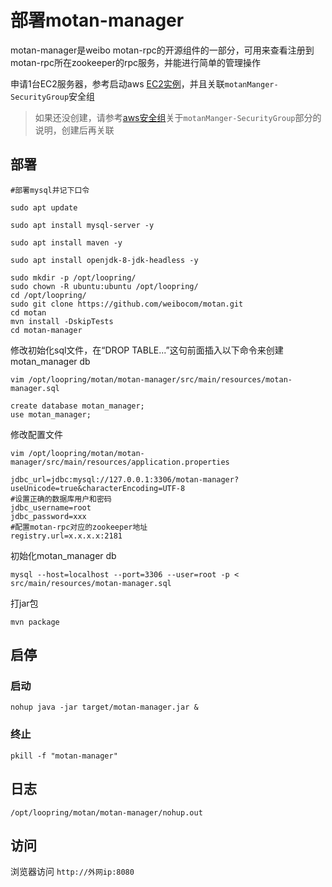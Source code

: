 # 部署motan-manager

motan-manager是weibo motan-rpc的开源组件的一部分，可用来查看注册到motan-rpc所在zookeeper的rpc服务，并能进行简单的管理操作

申请1台EC2服务器，参考启动aws [EC2实例](new_ec2_cn.md)，并且关联`motanManger-SecurityGroup`安全组

> 如果还没创建，请参考[aws安全组](security_group_cn.md)关于`motanManger-SecurityGroup`部分的说明，创建后再关联

## 部署
```
#部署mysql并记下口令

sudo apt update

sudo apt install mysql-server -y

sudo apt install maven -y

sudo apt install openjdk-8-jdk-headless -y

sudo mkdir -p /opt/loopring/
sudo chown -R ubuntu:ubuntu /opt/loopring/
cd /opt/loopring/
sudo git clone https://github.com/weibocom/motan.git
cd motan
mvn install -DskipTests
cd motan-manager
```

修改初始化sql文件，在“DROP TABLE...”这句前面插入以下命令来创建motan_manager db

`vim /opt/loopring/motan/motan-manager/src/main/resources/motan-manager.sql`

```
create database motan_manager;
use motan_manager;
```

修改配置文件

`vim /opt/loopring/motan/motan-manager/src/main/resources/application.properties`

```
jdbc_url=jdbc:mysql://127.0.0.1:3306/motan-manager?useUnicode=true&characterEncoding=UTF-8
#设置正确的数据库用户和密码
jdbc_username=root
jdbc_password=xxx
#配置motan-rpc对应的zookeeper地址
registry.url=x.x.x.x:2181
```

初始化motan_manager db

`mysql --host=localhost --port=3306 --user=root -p < src/main/resources/motan-manager.sql`

打jar包

`mvn package`

## 启停

### 启动
`nohup java -jar target/motan-manager.jar &`

### 终止
`pkill -f "motan-manager"`

## 日志
`/opt/loopring/motan/motan-manager/nohup.out`

## 访问
浏览器访问 `http://外网ip:8080`
